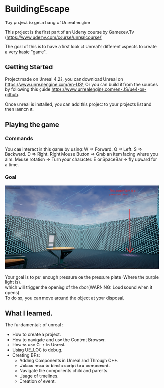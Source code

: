# BuildingEscape
Toy project to get a hang of Unreal engine

This project is the first part of an Udemy course by Gamedev.Tv (https://www.udemy.com/course/unrealcourse/)

The goal of this is to have a first look at Unreal's different aspects to create a very basic "game".

## Getting Started

Project made on Unreal 4.22, you can download Unreal on https://www.unrealengine.com/en-US/,
Or you can build it from the sources by following this guide https://www.unrealengine.com/en-US/ue4-on-github.

Once unreal is installed, you can add this project to your projects list and then launch it.

## Playing the game

### Commands

You can interact in this game by using:
W => Forward.
Q => Left.
S => Backward.
D => Right.
Right Mouse Button => Grab an item facing where you aim.
Mouse rotation => Turn your character.
E or SpaceBar => fly upward for a time.

### Goal
![Image Du Jeu](https://github.com/Clemyxy/BuildingEscape/blob/master/Screen%20Building%20Escape.png)

Your goal is to put enough pressure on the pressure plate (Where the purple light is),<br/> 
which will trigger the opening of the door(WARNING: Loud sound when it opens).<br/>
To do so, you can move around the object at your disposal.

## What I learned.
The fundamentals of unreal :<br/>
* How to create a project.
* How to navigate and use the Content Browser.
* How to use C++ in Unreal.
* Using UE_LOG to debug.
* Creating BPs:
  * Adding Components in Unreal and Through C++.
  * Uclass meta to bind a script to a component.
  * Navigate the components child and parents.
  * Usage of timelines.
  * Creation of event.

  
